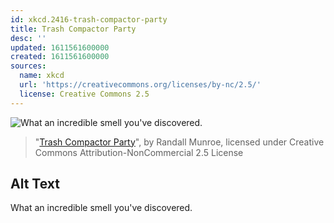 ```yaml
---
id: xkcd.2416-trash-compactor-party
title: Trash Compactor Party
desc: ''
updated: 1611561600000
created: 1611561600000
sources:
  name: xkcd
  url: 'https://creativecommons.org/licenses/by-nc/2.5/'
  license: Creative Commons 2.5
---
```

![What an incredible smell you've discovered.](https://imgs.xkcd.com/comics/trash_compactor_party.png)
> "[Trash Compactor Party](https://xkcd.com/2416/)", by Randall Munroe, licensed under Creative Commons Attribution-NonCommercial 2.5 License

## Alt Text
What an incredible smell you've discovered.
